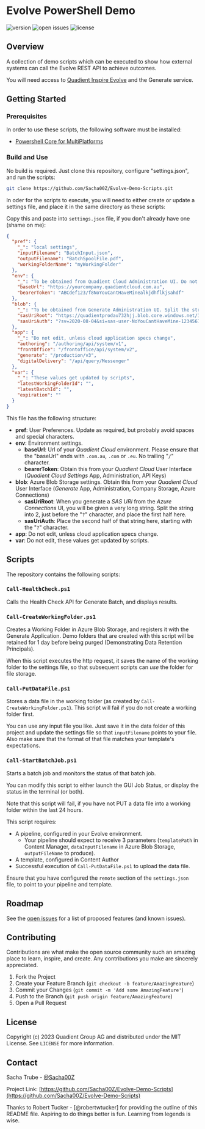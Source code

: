# Evolve PowerShell Demo

![version](https://img.shields.io/badge/dynamic/json?url=https%3A%2F%2Fraw.githubusercontent.com%2FSacha00Z%2FEvolve-Demo-Scripts%2Fmaster%2Fpackage.json&query=%24.version&label=version)
![open issues](https://img.shields.io/github/issues-raw/Sacha00Z/Evolve-Demo-Scripts)
![license](https://img.shields.io/github/license/Sacha00Z/Evolve-Demo-Scripts)

## Overview

A collection of demo scripts which can be executed to show how external systems can call the Evolve REST API to achieve outcomes.

You will need access to
[Quadient Inspire Evolve](https://www.quadient.com/en/customer-communications/inspire-evolve)
and the Generate service.

## Getting Started

### Prerequisites

In order to use these scripts, the following software must be
installed:

- [Powershell Core for MultiPlatforms](https://learn.microsoft.com/en-us/powershell/)

### Build and Use

No build is required. Just clone this repository, configure "settings.json", and run the scripts:

```bash
git clone https://github.com/Sacha00Z/Evolve-Demo-Scripts.git
```

In oder for the scripts to execute, you will need to either create or update a settings file, and place it in the same directory as these scripts:

Copy this and paste into `settings.json` file, if you don't already have one (shame on me):

```json
{
  "pref": {
    "_": "local settings",
    "inputFilename": "BatchInput.json",
    "outputFilename": "BatchSpoolFile.pdf",
    "workingFolderName": "myWorkingFolder"
  },
  "env": {
    "_": "To be obtained from Quadient Cloud Administration UI. Do not terminate with a '/' character",
    "baseUrl": "https://yourcompany.quadientcloud.com.au",
    "bearerToken": "ABCdef123/f8NoYouCantHaveMinealkjdhflkjsahdf"
  },
  "blob": {
    "_": "To be obtained from Generate Administration UI. Split the string into two, before the '?' character",
    "sasUriRoot": "https://quadientprodau732hjj.blob.core.windows.net/12345678-user-container",
    "sasUriAuth": "?sv=2020-08-04&si=sas-user-NoYouCantHaveMine-12345678&sr=c&sig=ABCdefHIJklmNoYouCantHaveMine847kaljdgf"
  },
  "app": {
    "_": "Do not edit, unless cloud application specs change",
    "authoring": "/authoring/api/system/v1",
    "frontOffice": "/frontoffice/api/system/v2",
    "generate": "/production/v3",
    "digitalDelivery": "/api/query/Messenger"
  },
  "var": {
    "_": "These values get updated by scripts",
    "latestWorkingFolderId": "",
    "latestBatchId": "",
    "expiration": ""
  }
}
```

This file has the following structure:

- **pref**: User Preferences. Update as required, but probably avoid spaces and special characters.
- **env**: Environment settings.
  - **baseUrl**: Url of your *Quadient Cloud* environment. Please ensure that the "baseUrl" ends with `.com.au`, `.com` or `.eu`. No trailing "`/`" character.
  - **bearerToken**: Obtain this from your *Quadient Cloud* User Interface (*Quadient Cloud Settings* App, Administration, API Keys)
- **blob**: Azure Blob Storage settings. Obtain this from your *Quadient Cloud* User Interface (*Generate* App, Administration, Company Storage, Azure Connections)
  - **sasUriRoot**: When you generate a *SAS URI* from the *Azure Connections* UI, you will be given a very long string. Split the string into 2, just before the "`?`" character, and place the first half here.
  - **sasUriAuth**: Place the second half of that string here, starting with the "`?`" character.
- **app**: Do not edit, unless cloud application specs change.
- **var**: Do not edit, these values get updated by scripts.

## Scripts

The repository contains the following scripts:

### `Call-HealthCheck.ps1`

Calls the Health Check API for Generate Batch, and displays results.

### `Call-CreateWorkingFolder.ps1`

Creates a Working Folder in Azure Blob Storage, and registers it with the Generate Application. Demo folders that are created with this script will be retained for 1 day before being purged (Demonstrating Data Retention Principals).

When this script executes the http request, it saves the name of the working folder to the settings file, so that subsequent scripts can *use* the folder for file storage.

### `Call-PutDataFile.ps1`

Stores a data file in the working folder (as created by `Call-CreateWorkingFolder.ps1`). This script will fail if you do not create a working folder first.

You can use any input file you like. Just save it in the data folder of this project and update the settings file so that `inputFilename` points to your file. Also make sure that the format of that file matches your template's expectations.

### `Call-StartBatchJob.ps1`

Starts a batch job and monitors the status of that batch job.

You can modify this script to either launch the GUI Job Status, or display the status in the terminal (or both).

Note that this script will fail, if you have not PUT a data file into a working folder within the last 24 hours.

This script requires:

- A pipeline, configured in your Evolve environment.
  - Your pipeline should expect to receive 3 parameters (`templatePath` in Content Manager, `dataInputFilename` in Azure Blob Storage, `outputFileName` to produce).
- A template, configured in Content Author
- Successful execution of `Call-PutDataFile.ps1` to upload the data file.

Ensure that you have configured the `remote` section of the `settings.json` file, to point to your pipeline and template.

## Roadmap

See the [open issues](https://github.com/Sacha00Z/Evolve-Demo-Scripts/issues)
for a list of proposed features (and known issues).

## Contributing

Contributions are what make the open source community such an amazing place
to learn, inspire, and create. Any contributions you make are sincerely
appreciated.

1. Fork the Project
2. Create your Feature Branch (`git checkout -b feature/AmazingFeature`)
3. Commit your Changes (`git commit -m 'Add some AmazingFeature'`)
4. Push to the Branch (`git push origin feature/AmazingFeature`)
5. Open a Pull Request

## License

Copyright (c) 2023 Quadient Group AG and distributed under the MIT License.
See `LICENSE` for more information.

## Contact

Sacha Trube - [@Sacha00Z](https://twitter.com/Sacha00Z)

Project Link: [https://github.com/Sacha00Z/Evolve-Demo-Scripts](https://github.com/Sacha00Z/Evolve-Demo-Scripts)

Thanks to Robert Tucker - [@robertwtucker] for providing the outline of this README file. Aspiring to do things better is fun. Learning from legends is wise.
